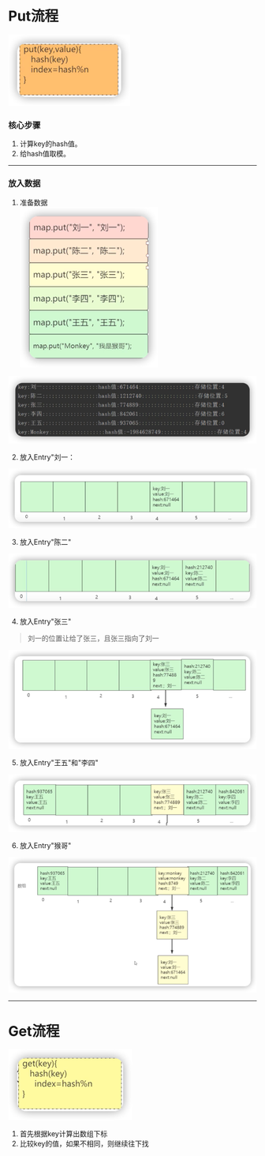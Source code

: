 # Put流程

![](img/44ef4764.png)

### 核心步骤
1. 计算key的hash值。
2. 给hash值取模。

***

### 放入数据

1. 准备数据  
![](img/9b748e4e.png)

![](img/fc5a0437.png)

2. 放入Entry"刘一：

![](img/0e5f01ae.png)

3. 放入Entry"陈二"

![](img/f6a1f95d.png)

4. 放入Entry"张三"

> 刘一的位置让给了张三，且张三指向了刘一

![](img/e743ec65.png)

5. 放入Entry"王五"和"李四"

![](img/9929adc6.png)

6. 放入Entry"猴哥"

![](img/23513346.png)

***
# Get流程

![](img/d3251a2e.png)

1. 首先根据key计算出数组下标
2. 比较key的值，如果不相同，则继续往下找